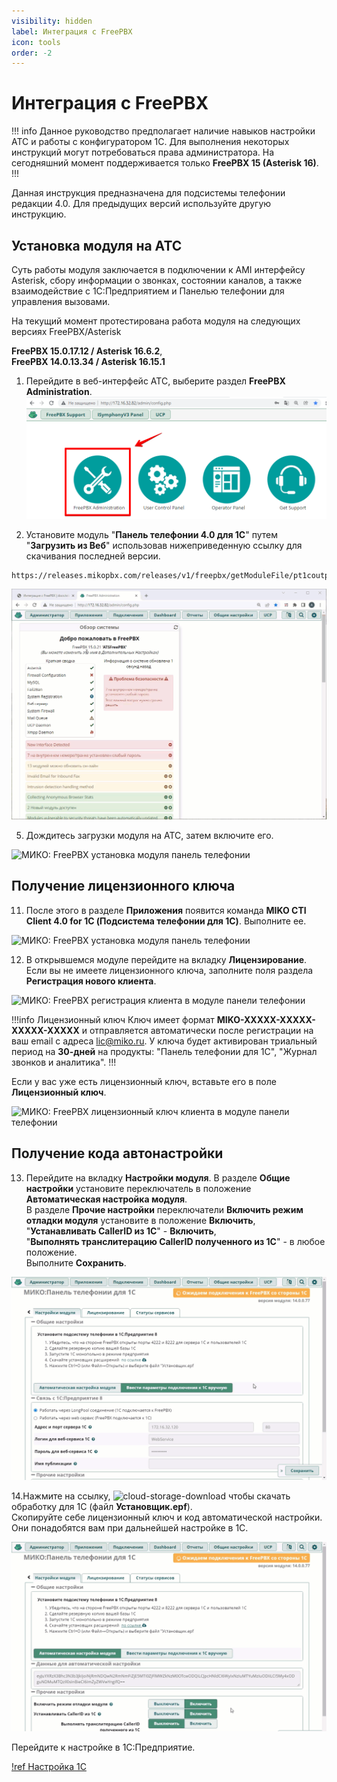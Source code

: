 ```yaml
---
visibility: hidden
label: Интеграция с FreePBX
icon: tools
order: -2
---
```


# Интеграция с FreePBX

!!! info
Данное руководство предполагает наличие навыков настройки АТС и работы с конфигуратором 1С. 
Для выполнения некоторых инструкций могут потребоваться права администратора. 
На сегодняшний момент поддерживается только **FreePBX 15 (Asterisk 16)**.
!!!

Данная инструкция предназначена для подсистемы телефонии редакции 4.0. Для предыдущих версий используйте другую инструкцию.

## Установка модуля на АТС

Суть работы модуля заключается в подключении к AMI интерфейсу Asterisk, сбору информации о звонках, состоянии каналов, а также взаимодействие с 1С:Предприятием и Панелью телефонии для управления вызовами.

На текущий момент протестирована работа модуля на следующих версиях FreePBX/Asterisk

**FreePBX 15.0.17.12 / Asterisk 16.6.2**,  
**FreePBX 14.0.13.34 / Asterisk 16.15.1**

1. Перейдите в веб-интерфейс АТС, выберите раздел **FreePBX Administration**.
![](../assets/freepbx/freepbx_mod_0.png)

2. Установите модуль "**Панель телефонии 4.0 для 1С**" путем "**Загрузить из Веб**" использовав нижеприведенную ссылку для скачивания последней версии.  
```html
https://releases.mikopbx.com/releases/v1/freepbx/getModuleFile/pt1coutpanel/latest.tgz
```

<img class="miko-shadow"  
    src="/assets/freepbx/freepbx_mod_0.gif"
    alt="МИКО: FreePBX установка модуля панель телефонии"
/> 

5. Дождитесь загрузки модуля на АТС, затем включите его.

<img class="miko-shadow"  
    src="/assets/freepbx/freepbx_mod_1.gif"
    alt="МИКО: FreePBX установка модуля панель телефонии"
/> 

## Получение лицензионного ключа
11. После этого в разделе **Приложения** появится команда **MIKO CTI Client 4.0 for 1C (Подсистема телефонии для 1С)**. Выполните ее.

<img class="miko-shadow img-zoomable"  
    src="/assets/freepbx/freepbx_mod_10.png"
    data-original="/assets/freepbx/freepbx_mod_10.png"
    srcset="/assets/freepbx/freepbx_mod_10_prev.png 1x, /assets/freepbx/freepbx_mod_10.png 2x" 
    alt="МИКО: FreePBX установка модуля панель телефонии"
/> 

12. В открывшемcя модуле перейдите на вкладку **Лицензирование**.
Если вы не имеете лицензионного ключа, заполните поля раздела **Регистрация нового клиента**.  

<img class="miko-shadow img-zoomable"  
    src="/assets/freepbx/freepbx_mod_11.png"
    data-original="/assets/freepbx/freepbx_mod_11.png"
    srcset="/assets/freepbx/freepbx_mod_11_prev.png 1x, /assets/freepbx/freepbx_mod_11.png 2x" 
    alt="МИКО: FreePBX регистрация клиента в модуле панели телефонии"
/> 

!!!info Лицензионный ключ
Ключ имеет формат **MIKO-XXXXX-XXXXX-XXXXX-XXXXX** и отправляется автоматически после регистрации
на ваш email с адреса lic@miko.ru. У ключа будет активирован триальный период на **30-дней** на продукты: "Панель телефонии для 1С", "Журнал звонков и аналитика".
!!!

Если у вас уже есть лицензионный ключ, вставьте его в поле **Лицензионный ключ**.

<img class="miko-shadow img-zoomable"  
    src="/assets/freepbx/freepbx_mod_12.png"
    data-original="/assets/freepbx/freepbx_mod_12.png"
    srcset="/assets/freepbx/freepbx_mod_12_prev.png 1x, /assets/freepbx/freepbx_mod_12.png 2x" 
    alt="МИКО: FreePBX лицензионный ключ клиента в модуле панели телефонии"
/> 

## Получение кода автонастройки
13. Перейдите на вкладку **Настройки модуля**. В разделе **Общие настройки** установите переключатель в положение **Автоматическая настройка модуля**.  
В разделе **Прочие настройки** переключатели **Включить режим отладки модуля** установите в положение **Включить**, <br>
"**Устанавливать CallerID из 1С**" - **Включить**, <br>
"**Выполнять транслитерацию CallerID полученного из 1С**" - в любое положение. <br> 
Выполните **Сохранить**.

<img class="miko-shadow"  
    src="/assets/freepbx/mod_f_6.gif"
    alt="МИКО: FreePBX настройка модуля панель телефонии"
/> 

14.Нажмите на ссылку, <img src="~/assets/cloud-storage-download.png" alt="cloud-storage-download"/>
чтобы скачать обработку для 1С (файл **Установщик.epf**). <br>
Скопируйте себе лицензионный ключ и код автоматической настройки. Они понадобятся вам при дальнейшей настройке в 1С.

<img class="miko-shadow"  
    src="/assets/freepbx/mod_f_7.gif"
    alt="МИКО: FreePBX скачивание обработки и копирование кода автонастройки и ключа"
/> 

Перейдите к настройке в 1С:Предприятие.

[!ref Настройка 1С](/get-started/nastroyka_1c)